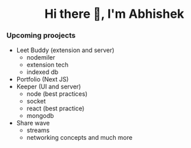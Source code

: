 <h1 align="center">Hi there 👋, I'm Abhishek</h1>


<h3>Upcoming proojects</h3>
<ul>
  <li>Leet Buddy (extension and server)
    <ul>
      <li>nodemiler</li>
      <li>extension tech</li>
      <li>indexed db</li>
    </ul>
  </li>
  <li>Portfolio (Next JS)</li>
  <li>Keeper (UI and server)
    <ul>
      <li>node (best practices)</li>
      <li>socket</li>
      <li>react (best practice)</li>
      <li>mongodb</li>
    </ul>
  </li>
  <li>Share wave
    <ul>
      <li>streams</li>
      <li>networking concepts and much more</li>
    </ul>
  </li>
</ul>
